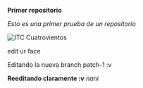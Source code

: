 **Primer repositorio**

_Esto es una primer prueba de un repositorio_

![ITC Cuatrovientos](http://www.cuatrovientos.org/images/logo2.png)

edit ur face


Editando la nueva branch patch-1 :v

**Reeditando claramente :v**
_nani_


